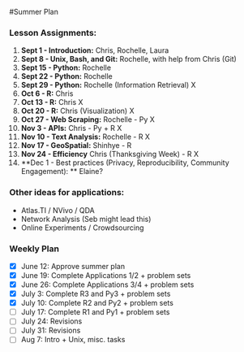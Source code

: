 #Summer Plan

### Lesson Assignments:

1. **Sept 1 - Introduction:** Chris, Rochelle, Laura
2. **Sept 8 - Unix, Bash, and Git:** Rochelle, with help from Chris (Git)
3. **Sept 15 - Python:** Rochelle
4. **Sept 22 - Python:** Rochelle
5. **Sept 29 - Python:** Rochelle (Information Retrieval) X
6. **Oct 6 - R:** Chris
7. **Oct 13 - R:** Chris X 
8. **Oct 20 - R:** Chris (Visualization) X
9. **Oct 27 - Web Scraping:** Rochelle - Py X
10. **Nov 3 - APIs:** Chris - Py + R X
11. **Nov 10 - Text Analysis:** Rochelle - R X
12. **Nov 17 - GeoSpatial:** Shinhye - R 
13. **Nov 24 - Efficiency** Chris (Thanksgiving Week) - R X
14. **Dec 1 - Best practices (Privacy, Reproducibility, Community Engagement): ** Elaine?

### Other ideas for applications:

- Atlas.TI / NVivo / QDA
- Network Analysis (Seb might lead this)
- Online Experiments / Crowdsourcing

### Weekly Plan

- [X] June 12: Approve summer plan
- [X] June 19: Complete Applications 1/2 + problem sets
- [X] June 26: Complete Applications 3/4 + problem sets
- [X] July 3: Complete R3 and Py3 + problem sets
- [X] July 10: Complete R2 and Py2 + problem sets
- [ ] July 17: Complete R1 and Py1 + problem sets
- [ ] July 24: Revisions
- [ ] July 31: Revisions
- [ ] Aug 7: Intro + Unix, misc. tasks